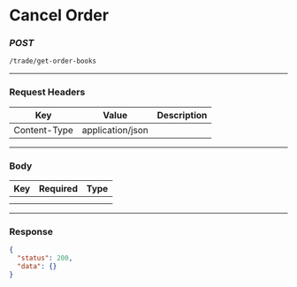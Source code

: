 # Cancel Order

### _POST_

```bash
/trade/get-order-books
```

---

### Request Headers

| Key          | Value            | Description |
| ------------ | ---------------- | ----------- |
| Content-Type | application/json |             |

---

### Body

| Key | Required | Type |
| --- | -------- | ---- |
|     |          |      |
|     |          |      |

---

### Response


```json
{
  "status": 200,
  "data": {}
}
```
